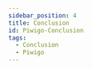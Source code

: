 ```yaml
---
sidebar_position: 4
title: Conclusion
id: Piwigo-Conclusion
tags:
  - Conclusion
  - Piwigo
---
```

